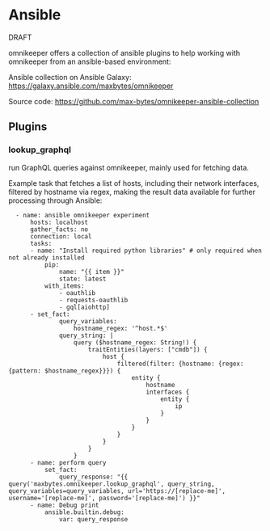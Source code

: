 # Ansible

DRAFT

omnikeeper offers a collection of ansible plugins to help working with omnikeeper from an ansible-based environment:

Ansible collection on Ansible Galaxy: <https://galaxy.ansible.com/maxbytes/omnikeeper>

Source code: <https://github.com/max-bytes/omnikeeper-ansible-collection>

## Plugins

### lookup_graphql

run GraphQL queries against omnikeeper, mainly used for fetching data.

Example task that fetches a list of hosts, including their network interfaces, filtered by hostname via regex, making the result data available for further processing through Ansible:

```ansible
  - name: ansible omnikeeper experiment
      hosts: localhost
      gather_facts: no
      connection: local
      tasks:
      - name: "Install required python libraries" # only required when not already installed
          pip:
              name: "{{ item }}"
              state: latest
          with_items:
              - oauthlib
              - requests-oauthlib
              - gql[aiohttp]
      - set_fact:
              query_variables:
                  hostname_regex: '^host.*$'
              query_string: |
                  query ($hostname_regex: String!) {
                      traitEntities(layers: ["cmdb"]) {
                          host {
                              filtered(filter: {hostname: {regex: {pattern: $hostname_regex}}}) {
                                  entity {
                                      hostname
                                      interfaces {
                                          entity {
                                              ip
                                          }
                                      }
                                  }
                              }
                          }
                      }
                  }
      - name: perform query
          set_fact:
              query_response: "{{ query('maxbytes.omnikeeper.lookup_graphql', query_string, query_variables=query_variables, url='https://[replace-me]', username='[replace-me]', password='[replace-me]') }}"
      - name: Debug print
          ansible.builtin.debug:
              var: query_response
```
